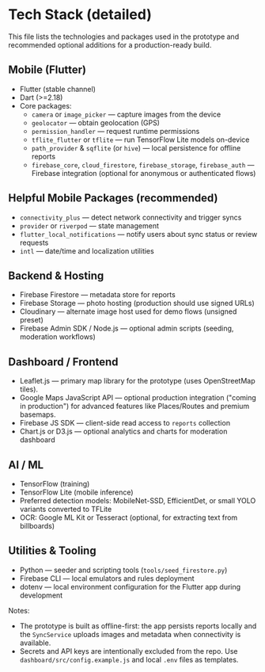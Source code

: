 # Tech Stack (detailed)

This file lists the technologies and packages used in the prototype and recommended optional additions for a production-ready build.

## Mobile (Flutter)

- Flutter (stable channel)
- Dart (>=2.18)
- Core packages:
  - `camera` or `image_picker` — capture images from the device
  - `geolocator` — obtain geolocation (GPS)
  - `permission_handler` — request runtime permissions
  - `tflite_flutter` or `tflite` — run TensorFlow Lite models on-device
  - `path_provider` & `sqflite` (or `hive`) — local persistence for offline reports
  - `firebase_core`, `cloud_firestore`, `firebase_storage`, `firebase_auth` — Firebase integration (optional for anonymous or authenticated flows)

## Helpful Mobile Packages (recommended)

- `connectivity_plus` — detect network connectivity and trigger syncs
- `provider` or `riverpod` — state management
- `flutter_local_notifications` — notify users about sync status or review requests
- `intl` — date/time and localization utilities

## Backend & Hosting

- Firebase Firestore — metadata store for reports
- Firebase Storage — photo hosting (production should use signed URLs)
- Cloudinary — alternate image host used for demo flows (unsigned preset)
- Firebase Admin SDK / Node.js — optional admin scripts (seeding, moderation workflows)

## Dashboard / Frontend

- Leaflet.js — primary map library for the prototype (uses OpenStreetMap tiles).
- Google Maps JavaScript API — optional production integration ("coming in production") for advanced features like Places/Routes and premium basemaps.
- Firebase JS SDK — client-side read access to `reports` collection
- Chart.js or D3.js — optional analytics and charts for moderation dashboard

## AI / ML

- TensorFlow (training)
- TensorFlow Lite (mobile inference)
- Preferred detection models: MobileNet-SSD, EfficientDet, or small YOLO variants converted to TFLite
- OCR: Google ML Kit or Tesseract (optional, for extracting text from billboards)

## Utilities & Tooling

- Python — seeder and scripting tools (`tools/seed_firestore.py`)
- Firebase CLI — local emulators and rules deployment
- dotenv — local environment configuration for the Flutter app during development

Notes:

- The prototype is built as offline-first: the app persists reports locally and the `SyncService` uploads images and metadata when connectivity is available.
- Secrets and API keys are intentionally excluded from the repo. Use `dashboard/src/config.example.js` and local `.env` files as templates.
